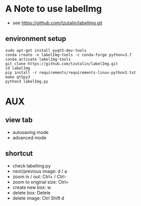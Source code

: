 # A Note to use labelImg
- see https://github.com/tzutalin/labelImg.git

## environment setup
```
sudo apt-get install pyqt5-dev-tools
conda create -n labelImg-tools -c conda-forge python=3.7
conda activate labelImg-tools
git clone https://github.com/tzutalin/labelImg.git
cd labelImg
pip install -r requirements/requirements-linux-python3.txt
make qt5py3
python3 labelImg.py
```

# AUX

## view tab

- autosaving mode
- advanced mode

## shortcut

- check labelImg.py 
- next/previous image: d / a
- zoom in / out: Ctrl+ / Ctrl-
- zoom to original size: Ctrl=
- create new box: w
- delete box: Delete
- delete image: Ctrl Shift d 

